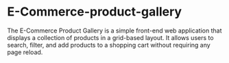 # E-Commerce-product-gallery
The E-Commerce Product Gallery is a simple front-end web application that displays a collection of products in a grid-based layout. It allows users to search, filter, and add products to a shopping cart without requiring any page reload.

